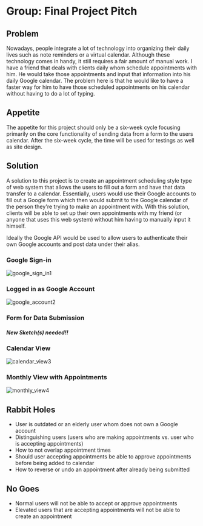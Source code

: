 # Group: Final Project Pitch

## Problem

Nowadays, people integrate a lot of technology into organizing their daily lives such as note reminders or a virtual calendar. Although these technology comes in handy, it still requires a fair amount of manual work. I have a friend that deals with clients daily whom schedule appointments with him. He would take those appointments and input that information into his daily Google calendar. The problem here is that he would like to have a faster way for him to have those scheduled appointments on his calendar without having to do a lot of typing.

## Appetite

The appetite for this project should only be a six-week cycle focusing primarily on the core functionality of sending data from a form to the users calendar. After the six-week cycle, the time will be used for testings as well as site design.

## Solution

A solution to this project is to create an appointment scheduling style type of web system that allows the users to fill out a form and have that data transfer to a calendar. Essentially, users would use their Google accounts to fill out a Google form which then would submit to the Google calendar of the person they're trying to make an appointment with. With this solution, clients will be able to set up their own appointments with my friend (or anyone that uses this web system) without him having to manually input it himself.

Ideally the Google API would be used to allow users to authenticate their own Google accounts and post data under their alias.

### Google Sign-in
![google_sign_in1](https://user-images.githubusercontent.com/21226482/73783556-83602880-4759-11ea-838f-7faa3118ba49.jpg)

### Logged in as Google Account
![google_account2](https://user-images.githubusercontent.com/21226482/73783616-9ffc6080-4759-11ea-8313-eb05cca6072b.jpg)

### Form for Data Submission
#### *New Sketch(s) needed!!*

### Calendar View
![calendar_view3](https://user-images.githubusercontent.com/21226482/73783638-a7bc0500-4759-11ea-9b1e-955ca858597c.jpg)

### Monthly View with Appointments
![monthly_view4](https://user-images.githubusercontent.com/21226482/73783643-aab6f580-4759-11ea-812e-0a9ffe9f0ccd.jpg)

## Rabbit Holes

* User is outdated or an elderly user whom does not own a Google account
* Distinguishing users (users who are making appointments vs. user who is accepting appointments)
* How to not overlap appointment times
* Should user accepting appointments be able to approve appointments before being added to calendar
* How to reverse or undo an appointment after already being submitted

## No Goes

* Normal users will not be able to accept or approve appointments
* Elevated users that are accepting appointments will not be able to create an appointment
